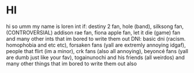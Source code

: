 # HI
hi so umm my name is loren
int if: destiny 2 fan, hole (band), silksong fan, (CONTROVERSIAL) addison rae fan, fiona apple fan, let it die (game) fan and many other ints that im bored to write them out
DNI: basic dni (racism. homophobia and etc etc), forsaken fans (yall are extremly annoying idgaf), people that flirt (im a minor), crk fans (also all annoying), beyoncé fans (yall are dumb just like your fav), togainunochi and his friends (all weirdos) and many other things that im bored to write them out also


